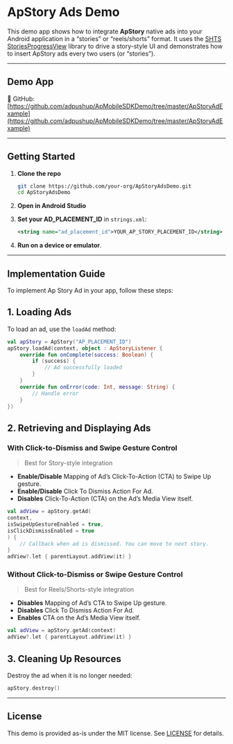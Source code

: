 # ApStory Ads Demo

This demo app shows how to integrate **ApStory** native ads into your Android application in a “stories” or “reels/shorts” format. It uses the [SHTS StoriesProgressView](https://github.com/shts/StoriesProgressView) library to drive a story-style UI and demonstrates how to insert ApStory ads every two users (or “stories”).

---

## Demo App

📎 GitHub: [https://github.com/adpushup/ApMobileSDKDemo/tree/master/ApStoryAdExample](https://github.com/adpushup/ApMobileSDKDemo/tree/master/ApStoryAdExample)

---

## Getting Started

1. **Clone the repo**
    
    ```bash
    git clone https://github.com/your-org/ApStoryAdsDemo.git
    cd ApStoryAdsDemo
    
    ```
    
2. **Open in Android Studio**
3. **Set your AD_PLACEMENT_ID** in `strings.xml`:
    
    ```xml
    <string name="ad_placement_id">YOUR_AP_STORY_PLACEMENT_ID</string>
    
    ```
    
4. **Run on a device or emulator**.

---

## Implementation Guide

To implement Ap Story Ad in your app, follow these steps:

## 1. Loading Ads

To load an ad, use the `loadAd` method:

```kotlin
val apStory = ApStory("AP_PLACEMENT_ID")
apStory.loadAd(context, object : ApStoryListener {
    override fun onComplete(success: Boolean) {
        if (success) {
            // Ad successfully loaded
        }
    }
    override fun onError(code: Int, message: String) {
        // Handle error
    }
})

```

## 2. Retrieving and Displaying Ads

### With Click-to-Dismiss and Swipe Gesture Control

> Best for Story-style integration
> 
- **Enable/Disable** Mapping of Ad’s Click-To-Action (CTA) to Swipe Up gesture.
- **Enable/Disable** Click To Dismiss Action For Ad.
- **Disables** Click-To-Action (CTA) on the Ad’s Media View itself.

```kotlin
val adView = apStory.getAd(
context, 
isSwipeUpGestureEnabled = true, 
isClickDismissEnabled = true
) {
    // Callback when ad is dismissed. You can move to next story.
}
adView?.let { parentLayout.addView(it) }
```

### Without Click-to-Dismiss or Swipe Gesture Control

> Best for Reels/Shorts-style integration
> 
- **Disables** Mapping of Ad’s CTA to Swipe Up gesture.
- **Disables** Click To Dismiss Action For Ad.
- **Enables** CTA on the Ad’s Media View itself.

```kotlin
val adView = apStory.getAd(context)
adView?.let { parentLayout.addView(it) }
```

## 3. Cleaning Up Resources

Destroy the ad when it is no longer needed:

```kotlin
apStory.destroy()
```

---

## License

This demo is provided as-is under the MIT license. See [LICENSE](https://chatgpt.com/c/LICENSE) for details.